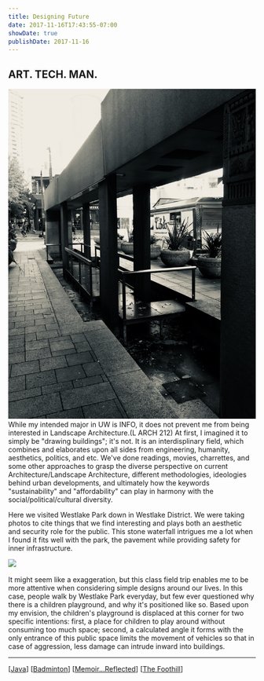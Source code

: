 ```yaml
---
title: Designing Future
date: 2017-11-16T17:43:55-07:00
showDate: true
publishDate: 2017-11-16
---
```


## ART. TECH. MAN.

![](images/arch1.jpg)
While my intended major in UW is INFO, it does not prevent me from being interested in Landscape Architecture.(L ARCH 212) At first, I imagined it to simply be "drawing buildings"; it's not. It is an interdisplinary field, which combines and elaborates upon all sides from engineering, humanity, aesthetics, politics, and etc. We've done readings, movies, charrettes, and some other approaches to grasp the diverse perspective on current Architecture/Landscape Architecture, different methodologies, ideologies behind urban developments, and ultimately how the keywords "sustainability" and "affordability" can play in harmony with the social/political/cultural diversity.

Here we visited Westlake Park down in Westlake District. We were taking photos to cite things that we find interesting and plays both an aesthetic and security role for the public. This stone waterfall intrigues me a lot when I found it fits well with the park, the pavement while providing safety for inner infrastructure.

![](images/arch2.jpg])

It might seem like a exaggeration, but this class field trip enables me to be more attentive when considering simple designs around our lives. In this case, people walk by Westlake Park everyday, but few ever questioned why there is a children playground, and why it's positioned like so. Based upon my envision, the children's playground is displaced at this corner for two specific intentions: first, a place for children to play around without consuming too much space; second, a calculated angle it forms with the only entrance of this public space limits the movement of vehicles so that in case of aggression, less damage can intrude inward into buildings.

---

[[Java]]
[[Badminton]]
[[Memoir...Reflected]]
[[The Foothill]]

[//begin]: # "Autogenerated link references for markdown compatibility"
[Java]: Java.md "Java"
[Badminton]: Badminton.md "Badminton"
[Memoir...Reflected]: Memoir...Reflected.md "Reflection Paper"
[The Foothill]: <The Foothill.md> "Autumn Quarter Reflection"
[//end]: # "Autogenerated link references"
